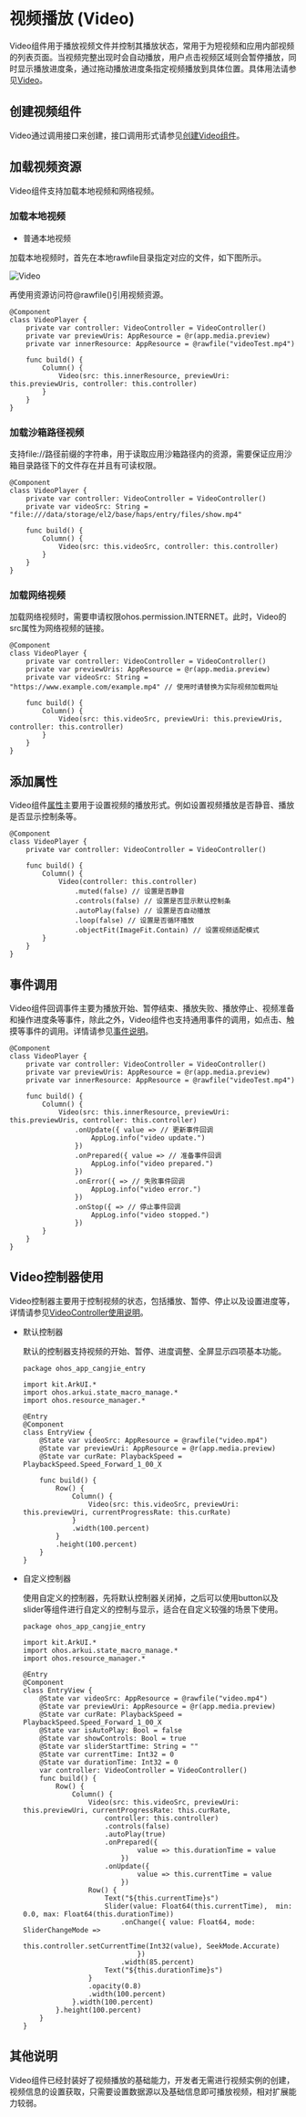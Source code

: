 # 视频播放 (Video)

Video组件用于播放视频文件并控制其播放状态，常用于为短视频和应用内部视频的列表页面。当视频完整出现时会自动播放，用户点击视频区域则会暂停播放，同时显示播放进度条，通过拖动播放进度条指定视频播放到具体位置。具体用法请参见[Video](../../../API_Reference/source_zh_cn/arkui-cj/cj-image-video-video.md)。

## 创建视频组件

Video通过调用接口来创建，接口调用形式请参见[创建Video组件](../../../API_Reference/source_zh_cn/arkui-cj/cj-image-video-video.md#创建组件)。

## 加载视频资源

Video组件支持加载本地视频和网络视频。

### 加载本地视频

- 普通本地视频

加载本地视频时，首先在本地rawfile目录指定对应的文件，如下图所示。

![Video](figures/Video.png)

再使用资源访问符@rawfile()引用视频资源。


```cangjie
@Component
class VideoPlayer {
    private var controller: VideoController = VideoController()
    private var previewUris: AppResource = @r(app.media.preview)
    private var innerResource: AppResource = @rawfile("videoTest.mp4")

    func build() {
        Column() {
            Video(src: this.innerResource, previewUri: this.previewUris, controller: this.controller)
        }
    }
}
```

### 加载沙箱路径视频

支持file://路径前缀的字符串，用于读取应用沙箱路径内的资源，需要保证应用沙箱目录路径下的文件存在并且有可读权限。


```cangjie
@Component
class VideoPlayer {
    private var controller: VideoController = VideoController()
    private var videoSrc: String = "file:///data/storage/el2/base/haps/entry/files/show.mp4"

    func build() {
        Column() {
            Video(src: this.videoSrc, controller: this.controller)
        }
    }
}
```

### 加载网络视频

加载网络视频时，需要申请权限ohos.permission.INTERNET。此时，Video的src属性为网络视频的链接。


```cangjie
@Component
class VideoPlayer {
    private var controller: VideoController = VideoController()
    private var previewUris: AppResource = @r(app.media.preview)
    private var videoSrc: String = "https://www.example.com/example.mp4" // 使用时请替换为实际视频加载网址

    func build() {
        Column() {
            Video(src: this.videoSrc, previewUri: this.previewUris, controller: this.controller)
        }
    }
}
```

## 添加属性

Video组件[属性](../../../API_Reference/source_zh_cn/arkui-cj/cj-image-video-video.md#组件属性)主要用于设置视频的播放形式。例如设置视频播放是否静音、播放是否显示控制条等。


```cangjie
@Component
class VideoPlayer {
    private var controller: VideoController = VideoController()

    func build() {
        Column() {
            Video(controller: this.controller)
                .muted(false) // 设置是否静音
                .controls(false) // 设置是否显示默认控制条
                .autoPlay(false) // 设置是否自动播放
                .loop(false) // 设置是否循环播放
                .objectFit(ImageFit.Contain) // 设置视频适配模式
        }
    }
}
```

## 事件调用

Video组件回调事件主要为播放开始、暂停结束、播放失败、播放停止、视频准备和操作进度条等事件，除此之外，Video组件也支持通用事件的调用，如点击、触摸等事件的调用。详情请参见[事件说明](../../../API_Reference/source_zh_cn/arkui-cj/cj-image-video-video.md#组件事件)。


```cangjie
@Component
class VideoPlayer {
    private var controller: VideoController = VideoController()
    private var previewUris: AppResource = @r(app.media.preview)
    private var innerResource: AppResource = @rawfile("videoTest.mp4")

    func build() {
        Column() {
            Video(src: this.innerResource, previewUri: this.previewUris, controller: this.controller)
                .onUpdate({ value => // 更新事件回调
                    AppLog.info("video update.")
                })
                .onPrepared({ value => // 准备事件回调
                    AppLog.info("video prepared.")
                })
                .onError({ => // 失败事件回调
                    AppLog.info("video error.")
                })
                .onStop({ => // 停止事件回调
                    AppLog.info("video stopped.")
                })
        }
    }
}
```

## Video控制器使用

Video控制器主要用于控制视频的状态，包括播放、暂停、停止以及设置进度等，详情请参见[VideoController使用说明](../../../API_Reference/source_zh_cn/arkui-cj/cj-image-video-video.md#class-videocontroller)。

- 默认控制器

  默认的控制器支持视频的开始、暂停、进度调整、全屏显示四项基本功能。

     <!-- run -->

  ```cangjie
  package ohos_app_cangjie_entry

  import kit.ArkUI.*
  import ohos.arkui.state_macro_manage.*
  import ohos.resource_manager.*

  @Entry
  @Component
  class EntryView {
      @State var videoSrc: AppResource = @rawfile("video.mp4")
      @State var previewUri: AppResource = @r(app.media.preview)
      @State var curRate: PlaybackSpeed = PlaybackSpeed.Speed_Forward_1_00_X

      func build() {
          Row() {
              Column() {
                  Video(src: this.videoSrc, previewUri: this.previewUri, currentProgressRate: this.curRate)
              }
              .width(100.percent)
          }
          .height(100.percent)
      }
  }
  ```

- 自定义控制器

  使用自定义的控制器，先将默认控制器关闭掉，之后可以使用button以及slider等组件进行自定义的控制与显示，适合在自定义较强的场景下使用。

     <!-- run -->

  ```cangjie
  package ohos_app_cangjie_entry

  import kit.ArkUI.*
  import ohos.arkui.state_macro_manage.*
  import ohos.resource_manager.*

  @Entry
  @Component
  class EntryView {
      @State var videoSrc: AppResource = @rawfile("video.mp4")
      @State var previewUri: AppResource = @r(app.media.preview)
      @State var curRate: PlaybackSpeed = PlaybackSpeed.Speed_Forward_1_00_X
      @State var isAutoPlay: Bool = false
      @State var showControls: Bool = true
      @State var sliderStartTime: String = ""
      @State var currentTime: Int32 = 0
      @State var durationTime: Int32 = 0
      var controller: VideoController = VideoController()
      func build() {
          Row() {
              Column() {
                  Video(src: this.videoSrc, previewUri: this.previewUri, currentProgressRate: this.curRate,
                      controller: this.controller)
                      .controls(false)
                      .autoPlay(true)
                      .onPrepared({
                              value => this.durationTime = value
                          })
                      .onUpdate({
                              value => this.currentTime = value
                          })
                  Row() {
                      Text("${this.currentTime}s")
                      Slider(value: Float64(this.currentTime),  min: 0.0, max: Float64(this.durationTime))
                          .onChange({ value: Float64, mode: SliderChangeMode =>
                                  this.controller.setCurrentTime(Int32(value), SeekMode.Accurate)
                              })
                          .width(85.percent)
                      Text("${this.durationTime}s")
                  }
                  .opacity(0.8)
                  .width(100.percent)
              }.width(100.percent)
          }.height(100.percent)
      }
  }
  ```

## 其他说明

Video组件已经封装好了视频播放的基础能力，开发者无需进行视频实例的创建，视频信息的设置获取，只需要设置数据源以及基础信息即可播放视频，相对扩展能力较弱。
